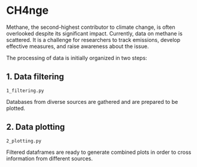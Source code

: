 # CH4nge



Methane, the second-highest contributor to climate change, is often overlooked despite its significant impact. Currently, data on methane is scattered. It is a challenge for researchers to track emissions, develop effective measures, and raise awareness about the issue.

The processing of data is initially organized in two steps:

## 1. Data filtering
`1_filtering.py`

Databases from diverse sources are gathered and are prepared to be plotted.

## 2. Data plotting
`2_plotting.py`

Filtered dataframes are ready to generate combined plots in order to cross information from different sources.
